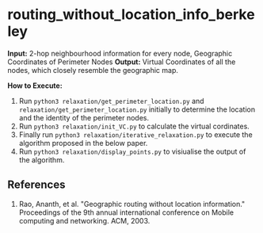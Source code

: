 # routing_without_location_info_berkeley
**Input:** 2-hop neighbourhood information for every node, Geographic Coordinates of Perimeter Nodes
**Output:** Virtual Coordinates of all the nodes, which closely resemble the geographic map.

**How to Execute:**
1. Run `python3 relaxation/get_perimeter_location.py` and `relaxation/get_perimeter_location.py` initially to determine the location and the identity of the perimeter nodes.
2. Run `python3 relaxation/init_VC.py` to calculate the virtual cordinates.
3. Finally run `python3 relaxation/iterative_relaxation.py` to execute the algorithm proposed in the below paper.
4. Run `python3 relaxation/display_points.py` to visiualise the output of the algorithm.

## References
1. Rao, Ananth, et al. "Geographic routing without location information." 
Proceedings of the 9th annual international conference on Mobile computing and networking. ACM, 2003.
